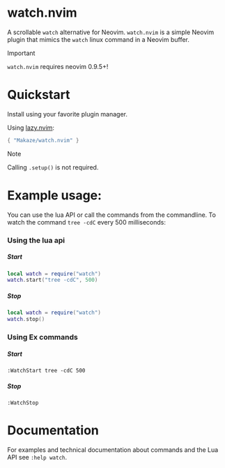 # watch.nvim

A scrollable `watch` alternative for Neovim. `watch.nvim` is a simple Neovim plugin that mimics the `watch` linux command in a Neovim buffer.

> [!IMPORTANT]
> `watch.nvim` requires neovim 0.9.5+!

# Quickstart

Install using your favorite plugin manager.

Using [lazy.nvim](https://github.com/nvim-telescope/telescope.nvim):

```lua
{ "Makaze/watch.nvim" }
```

> [!NOTE]
> Calling `.setup()` is not required.

# Example usage:

You can use the lua API or call the commands from the commandline. To watch the command `tree -cdC` every 500 milliseconds:

### Using the lua api

##### Start

```lua
local watch = require("watch")
watch.start("tree -cdC", 500)
```

##### Stop

```lua
local watch = require("watch")
watch.stop()
```

### Using Ex commands

##### Start

```vim
:WatchStart tree -cdC 500
```

##### Stop

```vim
:WatchStop
```

# Documentation

For examples and technical documentation about commands and the Lua API see `:help watch`.
